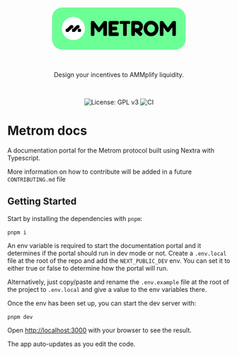 <br />

<p align="center">
    <img src=".github/static/logo.svg" alt="Metrom logo" width="60%" />
</p>

<br />

<p align="center">
    Design your incentives to AMMplify liquidity.
</p>

<br />

<p align="center">
    <img src="https://img.shields.io/badge/License-GPLv3-blue.svg" alt="License: GPL v3">
    <img src="https://github.com/metrom-xyz/docs/actions/workflows/ci.yml/badge.svg" alt="CI">
</p>

# Metrom docs

A documentation portal for the Metrom protocol built using Nextra with
Typescript.

More information on how to contribute will be added in a future
`CONTRIBUTING.md` file

## Getting Started

Start by installing the dependencies with `pnpm`:

```
pnpm i
```

An env variable is required to start the documentation portal and it determines
if the portal should run in dev mode or not. Create a `.env.local` file at the
root of the repo and add the `NEXT_PUBLIC_DEV` env. You can set it to either
true or false to determine how the portal will run.

Alternatively, just copy/paste and rename the `.env.example` file at the root of
the project to `.env.local` and give a value to the env variables there.

Once the env has been set up, you can start the dev server with:

```
pnpm dev
```

Open [http://localhost:3000](http://localhost:3000) with your browser to see the
result.

The app auto-updates as you edit the code.
